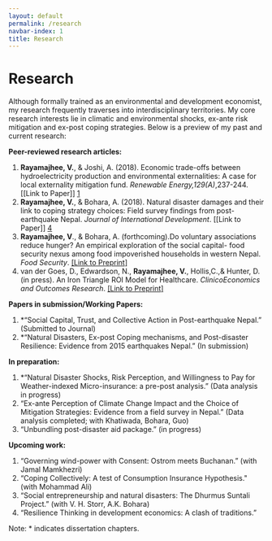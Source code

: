 ```yaml
---
layout: default
permalink: /research
navbar-index: 1
title: Research
---
```


Research
========

Although formally trained as an environmental and development economist, my research frequently traverses into interdisciplinary territories. My core research interests lie in climatic and environmental shocks, ex-ante risk mitigation and ex-post coping strategies. Below is a preview of my past and current research:

**Peer-reviewed research articles:** 

1. **Rayamajhee, V.**, & Joshi, A. (2018). Economic trade-offs between hydroelectricity production and environmental externalities: A case for local externality mitigation fund. *Renewable Energy,129(A)*,237-244. [[Link to Paper]] [1]
2. **Rayamajhee, V.**, & Bohara, A. (2018). Natural disaster damages and their link to coping strategy choices: Field survey findings from post- earthquake Nepal. *Journal of International Development*. [[Link to Paper]] [4]
3. **Rayamajhee, V**., & Bohara, A. (forthcoming).Do voluntary associations reduce hunger? An empirical exploration of the social  capital- food security nexus among food impoverished households in western Nepal. *Food Security*. [[Link to Preprint]][2]
4. van der Goes, D., Edwardson, N., **Rayamajhee, V.**, Hollis,C.,& Hunter, D. (in press). An Iron Triangle ROI Model for Healthcare. *ClinicoEconomics and Outcomes Research*. [[Link to Preprint]][3]

**Papers in submission/Working Papers:**

1. *“Social Capital, Trust, and Collective Action in Post-earthquake Nepal.” (Submitted to Journal)
2. *“Natural Disasters, Ex-post Coping mechanisms, and Post-disaster Resilience: Evidence from 2015 earthquakes Nepal.” (In submission)

**In preparation:**

1. *“Natural Disaster Shocks, Risk Perception, and Willingness to Pay for Weather-indexed Micro-insurance: a pre-post analysis.” (Data analysis in progress)
2. “Ex-ante Perception of Climate Change Impact and the Choice of Mitigation Strategies: Evidence from a field survey in Nepal.” (Data analysis completed; with Khatiwada, Bohara, Guo)
3. “Unbundling post-disaster aid package.” (in progress)

**Upcoming work:**

1. “Governing wind-power with Consent: Ostrom meets Buchanan.” (with Jamal Mamkhezri)
2. “Coping Collectively: A test of Consumption Insurance Hypothesis." (with Mohammad Ali) 
3. “Social entrepreneurship and natural disasters: The Dhurmus Suntali Project.” (with V. H. Storr, A.K. Bohara)
4. “Resilience Thinking in development economics: A clash of traditions.”


Note: * indicates dissertation chapters.

[1]: https://doi.org/10.1016/j.renene.2018.06.009
[2]: /files/Paper3.pdf
[3]: /files/Paper4.pdf
[4]: https://doi.org/10.1002/jid.3406

